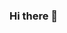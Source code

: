### Hi there 👋

<!--
**fromArtic/fromArtic** is a ✨ _special_ ✨ repository because its `README.md` (this file) appears on your GitHub profile.

Here are some ideas to get you started:

- 🔭 I’m currently working on ...
- 🌱 I’m currently learning ...
- 👯 I’m looking to collaborate on ...
- 🤔 I’m looking for help with ...
- 💬 Ask me about ...
- 📫 How to reach me: ...
- 😄 Pronouns: ...
- ⚡ Fun fact: ...
-->

<p align="center">
    <p align="center">
    <a <img src="[https://streak-stats.demolab.com?user=DenverCoder1"/></a](https://streak-stats.demolab.com?user=fromArtic&hide_border=true&locale=pt_BR&date_format=M%20j%5B%2C%20Y%5D)>
</p>

